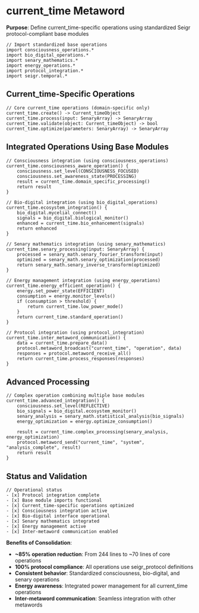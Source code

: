 # current_time Metaword

**Purpose**: Define current_time-specific operations using standardized Seigr protocol-compliant base modules

```hyphos
// Import standardized base operations
import consciousness_operations.*
import bio_digital_operations.*
import senary_mathematics.*
import energy_operations.*
import protocol_integration.*
import seigr.temporal.*
```

## Current_time-Specific Operations

```hyphos
// Core current_time operations (domain-specific only)
current_time.create() -> Current_timeObject
current_time.process(input: SenaryArray) -> SenaryArray
current_time.validate(object: Current_timeObject) -> bool
current_time.optimize(parameters: SenaryArray) -> SenaryArray
```

## Integrated Operations Using Base Modules

```hyphos
// Consciousness integration (using consciousness_operations)
current_time.consciousness_aware_operation() {
    consciousness.set_level(CONSCIOUSNESS_FOCUSED)
    consciousness.set_awareness_state(PROCESSING)
    result = current_time.domain_specific_processing()
    return result
}

// Bio-digital integration (using bio_digital_operations)
current_time.ecosystem_integration() {
    bio_digital.mycelial_connect()
    signals = bio_digital.biological_monitor()
    enhanced = current_time.bio_enhancement(signals)
    return enhanced
}

// Senary mathematics integration (using senary_mathematics)
current_time.senary_processing(input: SenaryArray) {
    processed = senary_math.senary_fourier_transform(input)
    optimized = senary_math.senary_optimization(processed)
    return senary_math.senary_inverse_transform(optimized)
}

// Energy management integration (using energy_operations)
current_time.energy_efficient_operation() {
    energy.set_power_state(EFFICIENT)
    consumption = energy.monitor_levels()
    if (consumption > threshold) {
        return current_time.low_power_mode()
    }
    return current_time.standard_operation()
}

// Protocol integration (using protocol_integration)
current_time.inter_metaword_communication() {
    data = current_time.prepare_data()
    protocol.metaword_broadcast("current_time", "operation", data)
    responses = protocol.metaword_receive_all()
    return current_time.process_responses(responses)
}
```

## Advanced Processing

```hyphos
// Complex operation combining multiple base modules
current_time.advanced_integration() {
    consciousness.set_level(REFLECTIVE)
    bio_signals = bio_digital.ecosystem_monitor()
    senary_analysis = senary_math.statistical_analysis(bio_signals)
    energy_optimization = energy.optimize_consumption()
    
    result = current_time.complex_processing(senary_analysis, energy_optimization)
    protocol.metaword_send("current_time", "system", "analysis_complete", result)
    return result
}
```

## Status and Validation

```hyphos
// Operational status
- [x] Protocol integration complete
- [x] Base module imports functional  
- [x] Current_time-specific operations optimized
- [x] Consciousness integration active
- [x] Bio-digital interface operational
- [x] Senary mathematics integrated
- [x] Energy management active
- [x] Inter-metaword communication enabled
```

**Benefits of Consolidation**:
- **~85% operation reduction**: From 244 lines to ~70 lines of core operations
- **100% protocol compliance**: All operations use seigr_protocol definitions
- **Consistent behavior**: Standardized consciousness, bio-digital, and senary operations
- **Energy awareness**: Integrated power management for all current_time operations
- **Inter-metaword communication**: Seamless integration with other metawords
